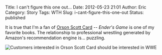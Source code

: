 Title: I can't figure this one out...
Date: 2012-05-23 21:01
Author: Eric
Category: Story
Tags: WTH
Slug: i-cant-figure-this-one-out
Status: published

It is true that I'm a fan of [Orson Scott Card](http://www.hatrack.com/)
-- *Ender's Game* is one of my favorite books. The relationship to
professional wrestling generated by Amazon's recommendation engine is...
puzzling.

![Customers interested in Orson Scott Card should be interested in WWE]({filename}/images/osc-wwe.png "Orson Scott Card - WWE")
